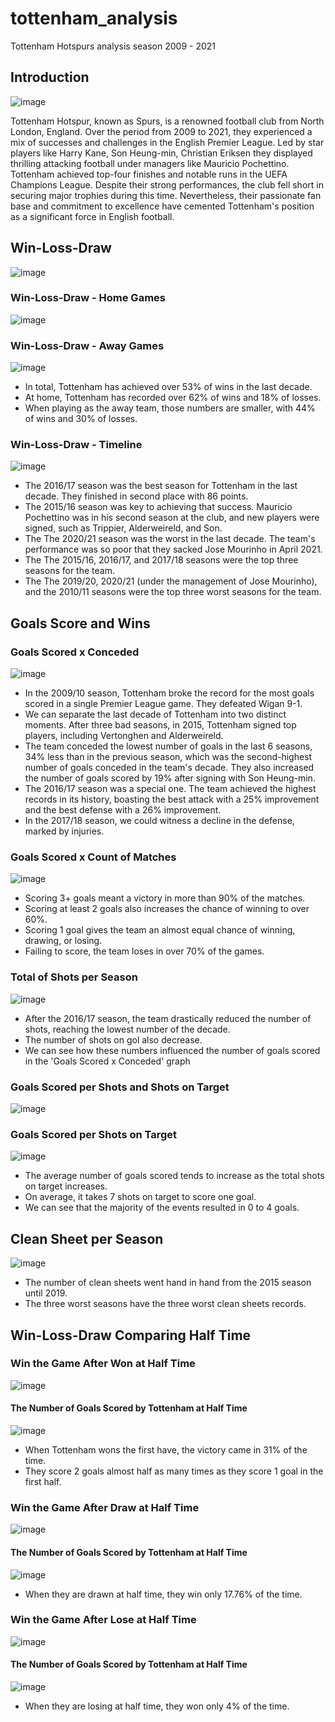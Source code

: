 # tottenham_analysis
Tottenham Hotspurs analysis season 2009 - 2021

## Introduction
![image](https://github.com/luizhyamada/tottenham_analysis/assets/57925185/ae16953f-a9bb-4366-b623-067fe56d7ef4)

Tottenham Hotspur, known as Spurs, is a renowned football club from North London, England. Over the period from 2009 to 2021, 
they experienced a mix of successes and challenges in the English Premier League. Led by star players like Harry Kane, Son Heung-min, Christian Eriksen 
they displayed thrilling attacking football under managers like Mauricio Pochettino. Tottenham achieved top-four finishes and notable runs in the UEFA Champions League. 
Despite their strong performances, the club fell short in securing major trophies during this time. Nevertheless, their passionate fan base and commitment to excellence 
have cemented Tottenham's position as a significant force in English football.

## Win-Loss-Draw
![image](https://github.com/luizhyamada/tottenham_analysis/assets/57925185/b59fb12f-4236-4165-903e-21344c45e9ad)

### Win-Loss-Draw - Home Games
![image](https://github.com/luizhyamada/tottenham_analysis/assets/57925185/91984ad0-170c-410a-8f50-f50028c913d1)

### Win-Loss-Draw - Away Games
![image](https://github.com/luizhyamada/tottenham_analysis/assets/57925185/59064e74-8c87-42c1-ab47-22af096d3a1c)

- In total, Tottenham has achieved over 53% of wins in the last decade.
- At home, Tottenham has recorded over 62% of wins and 18% of losses.
- When playing as the away team, those numbers are smaller, with 44% of wins and 30% of losses.

### Win-Loss-Draw - Timeline
![image](https://github.com/luizhyamada/tottenham_analysis/assets/57925185/3a31caa7-f0d1-48b9-9839-38c5711f29d9)

- The 2016/17 season was the best season for Tottenham in the last decade. They finished in second place with 86 points.
- The 2015/16 season was key to achieving that success. Mauricio Pochettino was in his second season at the club, and new players were signed, such as Trippier, Alderweireld, and Son.
- The The 2020/21 season was the worst in the last decade. The team's performance was so poor that they sacked Jose Mourinho in April 2021.
- The The 2015/16, 2016/17, and 2017/18 seasons were the top three seasons for the team.
- The The 2019/20, 2020/21 (under the management of Jose Mourinho), and the 2010/11 seasons were the top three worst seasons for the team.

## Goals Score and Wins
### Goals Scored x Conceded
![image](https://github.com/luizhyamada/tottenham_analysis/assets/57925185/25ffbdd4-5c7f-403d-b9ab-3bfdcc035f86)

- In the 2009/10 season, Tottenham broke the record for the most goals scored in a single Premier League game. They defeated Wigan 9-1.
- We can separate the last decade of Tottenham into two distinct moments. After three bad seasons, in 2015, Tottenham signed top players, including Vertonghen and Alderweireld.
- The team conceded the lowest number of goals in the last 6 seasons, 34% less than in the previous season, which was the second-highest number of goals conceded in the team's
decade. They also increased the number of goals scored by 19% after signing with Son Heung-min.
- The 2016/17 season was a special one. The team achieved the highest records in its history, boasting the best attack with a 25% improvement and the best defense with a 26% improvement.
- In the 2017/18 season, we could witness a decline in the defense, marked by injuries.

### Goals Scored x Count of Matches 
![image](https://github.com/luizhyamada/tottenham_analysis/assets/57925185/b1b2a5d1-77e2-481e-ace3-5866e6d053f9)

- Scoring 3+ goals meant a victory in more than 90% of the matches.
- Scoring at least 2 goals also increases the chance of winning to over 60%.
- Scoring 1 goal gives the team an almost equal chance of winning, drawing, or losing. 
- Failing to score, the team loses in over 70% of the games.

### Total of Shots per Season
![image](https://github.com/luizhyamada/tottenham_analysis/assets/57925185/f1809e91-c90c-49f7-9ddd-cdd1616a363d)

- After the 2016/17 season, the team drastically reduced the number of shots, reaching the lowest number of the decade.
- The number of shots on gol also decrease.
- We can see how these numbers influenced the number of goals scored in the 'Goals Scored x Conceded' graph

### Goals Scored per Shots and Shots on Target
![image](https://github.com/luizhyamada/tottenham_analysis/assets/57925185/dd7886ab-17b0-4695-adc9-a69f0a2fc393)

### Goals Scored per Shots on Target
![image](https://github.com/luizhyamada/tottenham_analysis/assets/57925185/2609ab30-6c35-4e58-8ce8-30ec06e2d165)

- The average number of goals scored tends to increase as the total shots on target increases.
- On average, it takes 7 shots on target to score one goal.
- We can see that the majority of the events resulted in 0 to 4 goals.

## Clean Sheet per Season
![image](https://github.com/luizhyamada/tottenham_analysis/assets/57925185/93584d37-7d12-4234-8775-f2756eb29735)

- The number of clean sheets went hand in hand from the 2015 season until 2019.
- The three worst seasons have the three worst clean sheets records.

## Win-Loss-Draw Comparing Half Time
### Win the Game After Won at Half Time
![image](https://github.com/luizhyamada/tottenham_analysis/assets/57925185/7ecfd66b-629f-4874-9219-9c5ba1df8bda)
#### The Number of Goals Scored by Tottenham at Half Time
![image](https://github.com/luizhyamada/tottenham_analysis/assets/57925185/e6df4d17-299a-4e4a-8947-6466c9aaf8b5)

- When Tottenham wons the first have, the victory came in 31% of the time.
- They score 2 goals almost half as many times as they score 1 goal in the first half.

### Win the Game After Draw at Half Time
![image](https://github.com/luizhyamada/tottenham_analysis/assets/57925185/f1d3b3c5-8fce-4d9b-b211-01899914be16)
#### The Number of Goals Scored by Tottenham at Half Time
![image](https://github.com/luizhyamada/tottenham_analysis/assets/57925185/ee3d4450-53fc-4927-948b-5e02b794c36e)

- When they are drawn at half time, they win only 17.76% of the time.

### Win the Game After Lose at Half Time
![image](https://github.com/luizhyamada/tottenham_analysis/assets/57925185/107897a8-8ccb-41c3-8dcd-f85f4678b742)
#### The Number of Goals Scored by Tottenham at Half Time
![image](https://github.com/luizhyamada/tottenham_analysis/assets/57925185/c334dcf5-0bf0-49c3-a1c0-bb1a4c105f2f)

- When they are losing at half time, they won only 4% of the time. 

